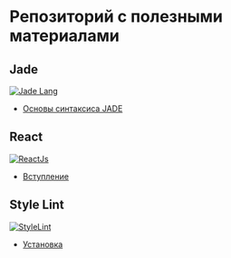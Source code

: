 # Репозиторий с полезными материалами

## Jade

[![Jade Lang](http://jade-lang.com/style/jade-logo-header.svg)](https://github.com/MerrickGit/material/blob/master/jade/01-syntax.md)
- [Основы синтаксиса JADE](https://github.com/MerrickGit/material/blob/master/jade/01-syntax.md)

## React

[![ReactJs](http://webtoks.ru/wp-content/uploads/2015/02/reactjs-logo-thumb.png)](#)
- [Вступление]()

## Style Lint

[![StyleLint](http://stylelint.io/_/web_modules/LayoutContainer/opengraph.png)](#)
- [Установка]()

